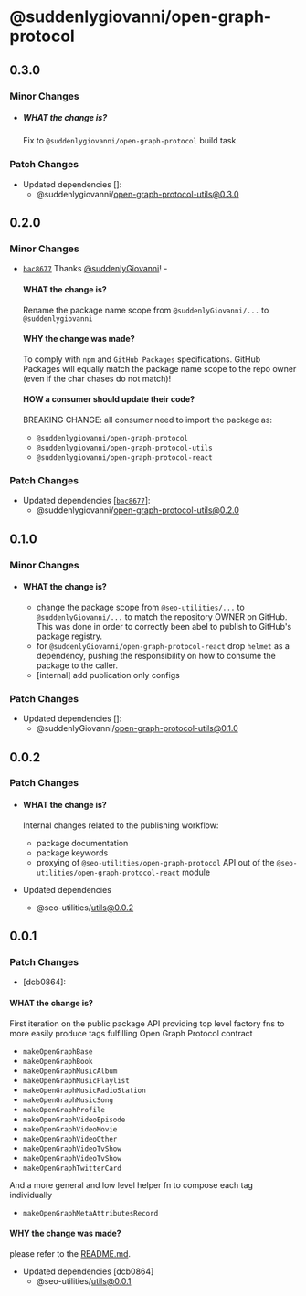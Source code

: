 # @suddenlygiovanni/open-graph-protocol

## 0.3.0

### Minor Changes

- ##### WHAT the change is?

  Fix to `@suddenlygiovanni/open-graph-protocol` build task.

### Patch Changes

- Updated dependencies []:
  - @suddenlygiovanni/open-graph-protocol-utils@0.3.0

## 0.2.0

### Minor Changes

- [`bac8677`](https://github.com/suddenlyGiovanni/seo-utilities/commit/bac8677e5972f40af6c7c70fc8f1311538ccba00) Thanks [@suddenlyGiovanni](https://github.com/suddenlyGiovanni)! -

  #### WHAT the change is?

  Rename the package name scope from `@suddenlyGiovanni/...` to `@suddenlygiovanni`

  #### WHY the change was made?

  To comply with `npm` and `GitHub Packages` specifications.
  GitHub Packages will equally match the package name scope to the repo owner (even if the char chases do not match)!

  #### HOW a consumer should update their code?

  BREAKING CHANGE: all consumer need to import the package as:

  - `@suddenlygiovanni/open-graph-protocol`
  - `@suddenlygiovanni/open-graph-protocol-utils`
  - `@suddenlygiovanni/open-graph-protocol-react`

### Patch Changes

- Updated dependencies [[`bac8677`](https://github.com/suddenlyGiovanni/seo-utilities/commit/bac8677e5972f40af6c7c70fc8f1311538ccba00)]:
  - @suddenlygiovanni/open-graph-protocol-utils@0.2.0

## 0.1.0

### Minor Changes

- #### WHAT the change is?
  - change the package scope from `@seo-utilities/...` to `@suddenlyGiovanni/...` to match the repository OWNER on GitHub.
    This was done in order to correctly been abel to publish to GitHub's package registry.
  - for `@suddenlyGiovanni/open-graph-protocol-react` drop `helmet` as a dependency, pushing the responsibility on how to consume the package to the caller.
  - [internal] add publication only configs

### Patch Changes

- Updated dependencies []:
  - @suddenlyGiovanni/open-graph-protocol-utils@0.1.0

## 0.0.2

### Patch Changes

- #### WHAT the change is?

  Internal changes related to the publishing workflow:

  - package documentation
  - package keywords
  - proxying of `@seo-utilities/open-graph-protocol` API out of the `@seo-utilities/open-graph-protocol-react` module

- Updated dependencies
  - @seo-utilities/utils@0.0.2

## 0.0.1

### Patch Changes

- [dcb0864]:

#### WHAT the change is?

First iteration on the public package API
providing top level factory fns to more easily produce tags fulfilling Open Graph Protocol contract

- `makeOpenGraphBase`
- `makeOpenGraphBook`
- `makeOpenGraphMusicAlbum`
- `makeOpenGraphMusicPlaylist`
- `makeOpenGraphMusicRadioStation`
- `makeOpenGraphMusicSong`
- `makeOpenGraphProfile`
- `makeOpenGraphVideoEpisode`
- `makeOpenGraphVideoMovie`
- `makeOpenGraphVideoOther`
- `makeOpenGraphVideoTvShow`
- `makeOpenGraphVideoTvShow`
- `makeOpenGraphTwitterCard`

And a more general and low level helper fn to compose each tag individually

- `makeOpenGraphMetaAttributesRecord`

#### WHY the change was made?

please refer to the [README.md](https://github.com/suddenlyGiovanni/seo-utilities/blob/main/README.md).

- Updated dependencies [dcb0864]
  - @seo-utilities/utils@0.0.1
